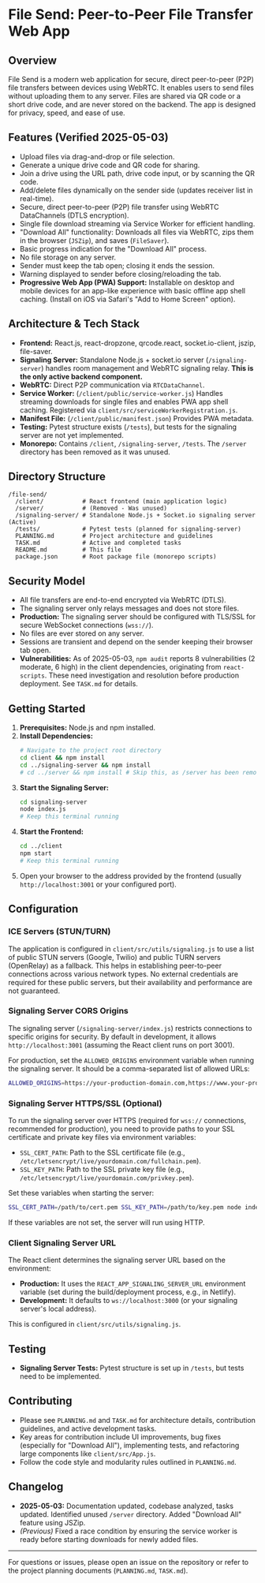 # File Send: Peer-to-Peer File Transfer Web App

## Overview

File Send is a modern web application for secure, direct peer-to-peer (P2P) file transfers between devices using WebRTC. It enables users to send files without uploading them to any server. Files are shared via QR code or a short drive code, and are never stored on the backend. The app is designed for privacy, speed, and ease of use.

## Features (Verified 2025-05-03)

- Upload files via drag-and-drop or file selection.
- Generate a unique drive code and QR code for sharing.
- Join a drive using the URL path, drive code input, or by scanning the QR code.
- Add/delete files dynamically on the sender side (updates receiver list in real-time).
- Secure, direct peer-to-peer (P2P) file transfer using WebRTC DataChannels (DTLS encryption).
- Single file download streaming via Service Worker for efficient handling.
- "Download All" functionality: Downloads all files via WebRTC, zips them in the browser (`JSZip`), and saves (`FileSaver`).
- Basic progress indication for the "Download All" process.
- No file storage on any server.
- Sender must keep the tab open; closing it ends the session.
- Warning displayed to sender before closing/reloading the tab.
- **Progressive Web App (PWA) Support:** Installable on desktop and mobile devices for an app-like experience with basic offline app shell caching. (Install on iOS via Safari's "Add to Home Screen" option).

## Architecture & Tech Stack

- **Frontend:** React.js, react-dropzone, qrcode.react, socket.io-client, jszip, file-saver.
- **Signaling Server:** Standalone Node.js + socket.io server (`/signaling-server`) handles room management and WebRTC signaling relay. **This is the only active backend component.**
- **WebRTC:** Direct P2P communication via `RTCDataChannel`.
- **Service Worker:** (`/client/public/service-worker.js`) Handles streaming downloads for single files and enables PWA app shell caching. Registered via `client/src/serviceWorkerRegistration.js`.
- **Manifest File:** (`/client/public/manifest.json`) Provides PWA metadata.
- **Testing:** Pytest structure exists (`/tests`), but tests for the signaling server are not yet implemented.
- **Monorepo:** Contains `/client`, `/signaling-server`, `/tests`. The `/server` directory has been removed as it was unused.

## Directory Structure

```
/file-send/
  /client/           # React frontend (main application logic)
  /server/           # (Removed - Was unused)
  /signaling-server/ # Standalone Node.js + Socket.io signaling server (Active)
  /tests/            # Pytest tests (planned for signaling-server)
  PLANNING.md        # Project architecture and guidelines
  TASK.md            # Active and completed tasks
  README.md          # This file
  package.json       # Root package file (monorepo scripts)
```

## Security Model

- All file transfers are end-to-end encrypted via WebRTC (DTLS).
- The signaling server only relays messages and does not store files.
- **Production:** The signaling server should be configured with TLS/SSL for secure WebSocket connections (`wss://`).
- No files are ever stored on any server.
- Sessions are transient and depend on the sender keeping their browser tab open.
- **Vulnerabilities:** As of 2025-05-03, `npm audit` reports 8 vulnerabilities (2 moderate, 6 high) in the client dependencies, originating from `react-scripts`. These need investigation and resolution before production deployment. See `TASK.md` for details.

## Getting Started

1.  **Prerequisites:** Node.js and npm installed.
2.  **Install Dependencies:**
    ```sh
    # Navigate to the project root directory
    cd client && npm install
    cd ../signaling-server && npm install
    # cd ../server && npm install # Skip this, as /server has been removed
    ```
3.  **Start the Signaling Server:**
    ```sh
    cd signaling-server
    node index.js
    # Keep this terminal running
    ```
4.  **Start the Frontend:**
    ```sh
    cd ../client
    npm start
    # Keep this terminal running
    ```
5.  Open your browser to the address provided by the frontend (usually `http://localhost:3001` or your configured port).

## Configuration

### ICE Servers (STUN/TURN)

The application is configured in `client/src/utils/signaling.js` to use a list of public STUN servers (Google, Twilio) and public TURN servers (OpenRelay) as a fallback. This helps in establishing peer-to-peer connections across various network types. No external credentials are required for these public servers, but their availability and performance are not guaranteed.

### Signaling Server CORS Origins

The signaling server (`/signaling-server/index.js`) restricts connections to specific origins for security. By default in development, it allows `http://localhost:3001` (assuming the React client runs on port 3001).

For production, set the `ALLOWED_ORIGINS` environment variable when running the signaling server. It should be a comma-separated list of allowed URLs:

```bash
ALLOWED_ORIGINS=https://your-production-domain.com,https://www.your-production-domain.com node index.js
```
### Signaling Server HTTPS/SSL (Optional)

To run the signaling server over HTTPS (required for `wss://` connections, recommended for production), you need to provide paths to your SSL certificate and private key files via environment variables:

-   `SSL_CERT_PATH`: Path to the SSL certificate file (e.g., `/etc/letsencrypt/live/yourdomain.com/fullchain.pem`).
-   `SSL_KEY_PATH`: Path to the SSL private key file (e.g., `/etc/letsencrypt/live/yourdomain.com/privkey.pem`).

Set these variables when starting the server:

```bash
SSL_CERT_PATH=/path/to/cert.pem SSL_KEY_PATH=/path/to/key.pem node index.js
```

If these variables are not set, the server will run using HTTP.
### Client Signaling Server URL

The React client determines the signaling server URL based on the environment:
-   **Production:** It uses the `REACT_APP_SIGNALING_SERVER_URL` environment variable (set during the build/deployment process, e.g., in Netlify).
-   **Development:** It defaults to `ws://localhost:3000` (or your signaling server's local address).

This is configured in `client/src/utils/signaling.js`.
## Testing

- **Signaling Server Tests:** Pytest structure is set up in `/tests`, but tests need to be implemented.

## Contributing

- Please see `PLANNING.md` and `TASK.md` for architecture details, contribution guidelines, and active development tasks.
- Key areas for contribution include UI improvements, bug fixes (especially for "Download All"), implementing tests, and refactoring large components like `client/src/App.js`.
- Follow the code style and modularity rules outlined in `PLANNING.md`.

## Changelog

- **2025-05-03:** Documentation updated, codebase analyzed, tasks updated. Identified unused `/server` directory. Added "Download All" feature using JSZip.
- _(Previous)_ Fixed a race condition by ensuring the service worker is ready before starting downloads for newly added files.

---

For questions or issues, please open an issue on the repository or refer to the project planning documents (`PLANNING.md`, `TASK.md`).

